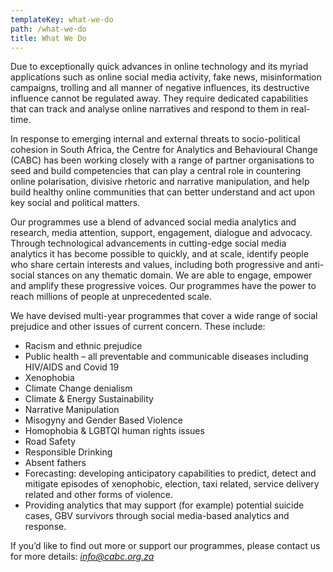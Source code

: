 ```yaml
---
templateKey: what-we-do
path: /what-we-do
title: What We Do
---
```

Due to exceptionally quick advances in online technology and its myriad applications such as online social media activity, fake news, misinformation campaigns, trolling and all manner of negative influences, its destructive influence cannot be regulated away. They require dedicated capabilities that can track and analyse online narratives and respond to them in real-time.

In response to emerging internal and external threats to socio-political cohesion in South Africa, the Centre for Analytics and Behavioural Change (CABC) has been working closely with a range of partner organisations to seed and build competencies that can play a central role in countering online polarisation, divisive rhetoric and narrative manipulation, and help build healthy online communities that can better understand and act upon key social and political matters.

Our programmes use a blend of advanced social media analytics and research, media attention, support, engagement, dialogue and advocacy. Through technological advancements in cutting-edge social media analytics it has become possible to quickly, and at scale, identify people who share certain interests and values, including both progressive and anti-social stances on any thematic domain. We are able to engage, empower and amplify these progressive voices. Our programmes have the power to reach millions of people at unprecedented scale.

We have devised multi-year programmes that cover a wide range of social prejudice and other issues of current concern. These include:

* Racism and ethnic prejudice
* Public health – all preventable and communicable diseases including HIV/AIDS and Covid 19
* Xenophobia
* Climate Change denialism
* Climate & Energy Sustainability
* Narrative Manipulation
* Misogyny and Gender Based Violence
* Homophobia & LGBTQI human rights issues
* Road Safety
* Responsible Drinking
* Absent fathers
* Forecasting: developing anticipatory capabilities to predict, detect and mitigate episodes of xenophobic, election, taxi related, service delivery related and other forms of violence.
* Providing analytics that may support (for example) potential suicide cases, GBV survivors through social media-based analytics and response.

If you’d like to find out more or support our programmes, please contact us for more details: *[info@cabc.org.za](mailto:*info@cabc.org.za)*